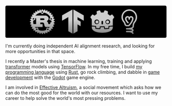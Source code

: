 [![logos.png](./logos.png)](https://github.com/maxeonyx?tab=repositories)


I'm currently doing independent AI alignment research, and looking for more opportunities in that space.

I recently a Master's thesis in machine learning, training and applying [transformer](https://en.wikipedia.org/wiki/Transformer_(machine_learning_model)) models using [TensorFlow](https://www.tensorflow.org/). In my free time, I build [my programming language](https://github.com/maxeonyx/kal) using [Rust](https://www.rust-lang.org/), go rock climbing, and dabble in [game development](https://maxeonyx.itch.io/) with the [Godot](https://godotengine.org/) game engine.

I am involved in [Effective Altruism](https://www.effectivealtruism.org/), a social movement which asks how we can do the most good for the world with our resources. I want to use my career to help solve the world's most pressing problems.
